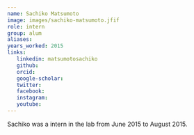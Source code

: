 ```yaml
---
name: Sachiko Matsumoto
image: images/sachiko-matsumoto.jfif
role: intern
group: alum
aliases:
years_worked: 2015
links:
   linkedin: matsumotosachiko
   github:
   orcid: 
   google-scholar:
   twitter:
   facebook:
   instagram: 
   youtube:
---
```


Sachiko was a intern in the lab from June 2015 to August 2015.